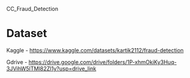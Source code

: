 CC_Fraud_Detection

# Dataset
Kaggle - https://www.kaggle.com/datasets/kartik2112/fraud-detection

Gdrive - https://drive.google.com/drive/folders/1P-xhmOkiKy3Huq-3JVihW5lTMl82Zl1y?usp=drive_link
